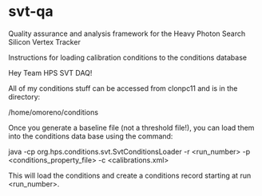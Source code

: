 svt-qa
======

Quality assurance and analysis framework for the Heavy Photon Search Silicon Vertex Tracker



Instructions for loading calibration conditions to the conditions database 

Hey Team HPS SVT DAQ! 

All of my conditions stuff can be accessed from clonpc11 and is in the directory:

/home/omoreno/conditions

Once you generate a baseline file (not a threshold file!), you can load them into the conditions data base using the command: 

java -cp <hps-java-jar> org.hps.conditions.svt.SvtConditionsLoader -r <run_number> -p <conditions_property_file> -c <calibrations.xml>

This will load the conditions and create a conditions record starting at run <run_number>.  
